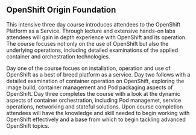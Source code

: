 ## OpenShift Origin Foundation

This intensive three day course introduces attendees to the OpenShift Platform as a Service. Through lecture and extensive hands-on labs attendees will gain in depth experience with OpenShift and its operation. The course focuses not only on the use of OpenShift but also the underlying operations, including detailed examinations of the applied container and orchestration technologies. 

Day one of the course focues on installation, operation and use of OpenShift as a best of breed platform as a service. Day two follows with a detailed examination of container operation on OpenShift, exploring the image build, container management and Pod packaging aspects of OpenShift. Day three completes the course with a look at the dynamic aspects of container orchestration, including Pod managemet, service operations, networking and stateful solutions. Upon course completion attendees will have the knowledge and skill needed to begin working with OpenShift effectively and a base from which to begin tackling advanced OpenShift topics.
